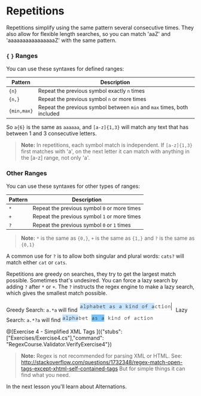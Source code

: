 # Repetitions

Repetitions simplify using the same pattern several consecutive times. They also allow for flexible length searches, so you can match 'aaZ' and 'aaaaaaaaaaaaaaaaZ' with the same pattern.

### `{` `}` Ranges

You can use these syntaxes for defined ranges:

| Pattern | Description |
| ------ | ------ |
| `{n}` | Repeat the previous symbol exactly `n` times |
| `{n,}` | Repeat the previous symbol `n` or more times |
| `{min,max}` | Repeat the previous symbol between `min` and `max` times, both included |

So `a{6}` is the same as `aaaaaa`, and `[a-z]{1,3}` will match any text that has between 1 and 3 consecutive letters.
>**Note:** In repetitions, each symbol match is independent. If `[a-z]{1,3}` first matches with 'a', on the next letter it can match with anything in the [a-z] range, not only 'a'.

### Other Ranges

You can use these syntaxes for other types of ranges:

| Pattern | Description |
| ------ | ------ |
| `*` | Repeat the previous symbol `0` or more times  |
| `+` | Repeat the previous symbol `1` or more times |
| `?` | Repeat the previous symbol `0` or `1` times |

>**Note:** `*` is the same as `{0,}`, `+` is the same as `{1,}` and `?` is the same as `{0,1}`

A common use for `?` is to allow both singular and plural words: `cats?` will match either `cat` or `cats`. 

Repetitions are greedy on searches, they try to get the largest match possible. Sometimes that's undesired. You can force a lazy search by adding `?` after `*` or `+`.
The `?` instructs the regex engine to make a lazy search, which gives the smallest match possible.

Greedy Search: `a.*a` will find ![Greedy Search](/images/greedy.png)
Lazy Search: `a.*?a` will find ![Lazy Search](/images/lazy.png)

@[Exercise 4 - Simplified XML Tags ]({"stubs": ["Exercises/Exercise4.cs"],"command": "RegexCourse.Validator.VerifyExercise4"})

>**Note:** Regex is not recommended for parsing XML or HTML. See: http://stackoverflow.com/questions/1732348/regex-match-open-tags-except-xhtml-self-contained-tags 
But for simple things it can find what you need.

In the next lesson you'll learn about Alternations.
